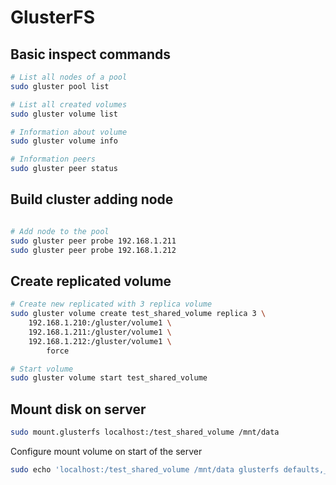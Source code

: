# GlusterFS

## Basic inspect commands

```bash
# List all nodes of a pool
sudo gluster pool list

# List all created volumes
sudo gluster volume list

# Information about volume
sudo gluster volume info

# Information peers
sudo gluster peer status
```

## Build cluster adding node

```bash

# Add node to the pool
sudo gluster peer probe 192.168.1.211
sudo gluster peer probe 192.168.1.212

```

## Create replicated volume

```bash
# Create new replicated with 3 replica volume
sudo gluster volume create test_shared_volume replica 3 \
    192.168.1.210:/gluster/volume1 \
    192.168.1.211:/gluster/volume1 \
    192.168.1.212:/gluster/volume1 \
        force

# Start volume
sudo gluster volume start test_shared_volume
```

## Mount disk on server

```bash
sudo mount.glusterfs localhost:/test_shared_volume /mnt/data
```

Configure mount volume on start of the server
```bash
sudo echo 'localhost:/test_shared_volume /mnt/data glusterfs defaults,_netdev,backupvolfile-server=localhost 0 0' >> /etc/fstab
```
